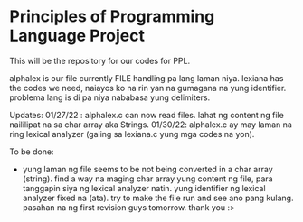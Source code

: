 # Principles of Programming Language Project

This will be the repository for our codes for PPL.

alphalex is our file currently FILE handling pa lang laman niya.
lexiana has the codes we need, naiayos ko na rin yan na gumagana na yung identifier. problema lang is di pa niya nababasa yung delimiters.

Updates:
01/27/22 : alphalex.c can now read files. lahat ng content ng file naililipat na sa char array aka Strings.
01/30/22: alphalex.c ay may laman na ring lexical analyzer (galing sa lexiana.c yung mga codes na yon).

To be done:
- yung laman ng file seems to be not being converted in a char array (string). find a way na maging char array yung content ng file, para tanggapin siya ng lexical analyzer natin. yung identifier ng lexical analyzer fixed na (ata). try to make the file run and see ano pang kulang. pasahan na ng first revision guys tomorrow. thank you :>